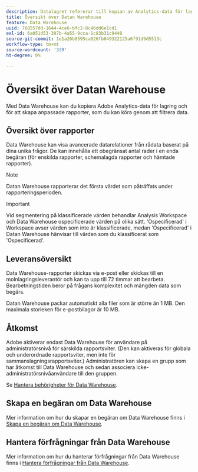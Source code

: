 ```yaml
---
description: Datalagret refererar till kopian av Analytics-data för lagring och anpassade rapporter, som du kan köra genom att filtrera data. Du kan begära rapporter för att visa avancerade datarelationer från rådata baserat på dina unika frågor. Rapporter om datalager skickas via e-post eller skickas till en molnlagringsleverantör och kan ta upp till 72 timmar att bearbeta. Bearbetningstiden beror på frågans komplexitet och mängden data som begärs.
title: Översikt över Datan Warehouse
feature: Data Warehouse
uuid: 768557dd-1644-4ce6-bfc2-8c46dd6e1cd1
exl-id: 6a051d53-397b-4a55-9cca-1c83b31c9448
source-git-commit: 1e1a26b8595ca026fb049322125a6f91d9d5513c
workflow-type: tm+mt
source-wordcount: '339'
ht-degree: 0%

---
```


# Översikt över Datan Warehouse

Med Data Warehouse kan du kopiera Adobe Analytics-data för lagring och för att skapa anpassade rapporter, som du kan köra genom att filtrera data.

## Översikt över rapporter

Data Warehouse kan visa avancerade datarelationer från rådata baserat på dina unika frågor. De kan innehålla ett obegränsat antal rader i en enda begäran (för enskilda rapporter, schemalagda rapporter och hämtade rapporter).

>[!NOTE]
>
>Datan Warehouse rapporterar det första värdet som påträffats under rapporteringsperioden.

>[!IMPORTANT]
>
>Vid segmentering på klassificerade värden behandlar Analysis Workspace och Data Warehouse ospecificerade värden på olika sätt. &#39;Ospecificerad&#39; i Workspace avser värden som inte är klassificerade, medan &#39;Ospecificerad&#39; i Datan Warehouse hänvisar till värden som du klassificerat som &#39;Ospecificerad&#39;.

## Leveransöversikt

Data Warehouse-rapporter skickas via e-post eller skickas till en molnlagringsleverantör och kan ta upp till 72 timmar att bearbeta. Bearbetningstiden beror på frågans komplexitet och mängden data som begärs.

Datan Warehouse packar automatiskt alla filer som är större än 1 MB. Den maximala storleken för e-postbilagor är 10 MB.

## Åtkomst

Adobe aktiverar endast Data Warehouse för användare på administratörsnivå för särskilda rapportsviter. (Den kan aktiveras för globala och underordnade rapportsviter, men inte för sammanslagningsrapportsviter.) Administratören kan skapa en grupp som har åtkomst till Data Warehouse och sedan associera icke-administratörsnivåanvändare till den gruppen.

Se [Hantera behörigheter för Data Warehouse](/help/export/data-warehouse/t-dw-group.md).

## Skapa en begäran om Data Warehouse

Mer information om hur du skapar en begäran om Data Warehouse finns i [Skapa en begäran om Data Warehouse](/help/export/data-warehouse/create-request/t-dw-create-request.md).

## Hantera förfrågningar från Data Warehouse

Mer information om hur du hanterar förfrågningar från Data Warehouse finns i [Hantera förfrågningar från Data Warehouse](/help/export/data-warehouse/data-warehouse-requests-manage.md).

